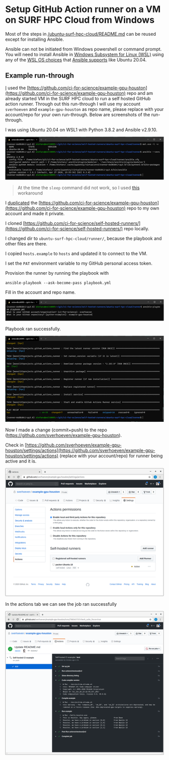 # Setup GitHub Action runner on a VM on SURF HPC Cloud from Windows

Most of the steps in [/ubuntu-surf-hpc-cloud/README.md](/ubuntu-surf-hpc-cloud/README.md) can be reused except for installing Ansible.

Ansible can not be initiated from Windows powershell or command prompt.
You will need to install Ansible in [Windows Subsystem for Linux (WSL)](https://docs.microsoft.com/en-us/windows/wsl/) using any of the [WSL OS choices](https://docs.microsoft.com/en-us/windows/wsl/install-win10#install-your-linux-distribution-of-choice) that [Ansible supports](https://docs.ansible.com/ansible/latest/installation_guide/intro_installation.html) like Ubuntu 20.04.


## Example run-through

[I](https://github.com/sverhoeven) used the [https://github.com/ci-for-science/example-gpu-houston](https://github.com/ci-for-science/example-gpu-houston) repo and am already started VM in the SURF HPC cloud to run a self hosted GitHub action runner. Through out this run-through I will use my account `sverhoeven` and `example-gpu-houston` as repo name, please replace with your account/repo for your own run-through. Below are screenshots of the run-through.

I was using Ubuntu 20.04 on WSL1 with Python 3.8.2 and Ansible v2.9.10.

![Versions](ci-hpc-versions.png)

> At the time the `sleep` command did not work, so I used [this](https://github.com/microsoft/WSL/issues/4898#issuecomment-642703700) workaround

I [duplicated](https://help.github.com/en/github/creating-cloning-and-archiving-repositories/duplicating-a-repository) the [https://github.com/ci-for-science/example-gpu-houston](https://github.com/ci-for-science/example-gpu-houston) repo to my own account and made it private.

I cloned [https://github.com/ci-for-science/self-hosted-runners/](https://github.com/ci-for-science/self-hosted-runners/) repo locally.

I changed dir to `ubuntu-surf-hpc-cloud/runner/`, because the playbook and other files are there.

I copied `hosts.example` to `hosts` and updated it to connect to the VM.

I set the `PAT` environment variable to my GitHub personal access token.

Provision the runner by running the playbook with

```shell
ansible-playbook --ask-become-pass playbook.yml
```

Fill in the account and repo name.

![Fill in the account and repo name](ci-hpc-prompt.png)

Playbook ran successfully.

![Playbook ran OK](ci-hpc-playbook-end.png)

Now I made a change (commit+push) to the repo (https://github.com/sverhoeven/example-gpu-houston).

Check in [https://github.com/sverhoeven/example-gpu-houston/settings/actions](https://github.com/sverhoeven/example-gpu-houston/settings/actions) (replace with your account/repo) for runner being active and it is.

![Runner status](ci-runner-active.png)

In the actions tab we can see the job ran successfully

![Job ran OK](ci-action.png)

